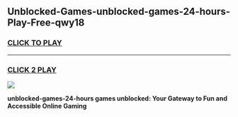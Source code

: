 
## Unblocked-Games-unblocked-games-24-hours-Play-Free-qwy18
<h3>
<a href="https://premium76.site?title=unblocked-games-24-hours&ref=20A">CLICK TO PLAY</a></h3>
<hr>

<h3>
<a href="https://premium76.site?title=unblocked-games-24-hours&ref=20A">CLICK 2 PLAY</a>
  
</h3>

<a href="https://premium76.site?title=unblocked-games-24-hours&ref=20A"><img src="https://clearcache.store/games.png"></a>


**unblocked-games-24-hours games unblocked: Your Gateway to Fun and Accessible Online Gaming**
